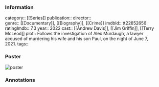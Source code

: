 ### Information
category:: [[Series]]
publication:: 
director::  
genre:: [[Documentary]], [[Biography]], [[Crime]]
imdbId:: tt22852656
ratingImdb:: 7.3
year:: 2022
cast:: [[Andrew Davis]], [[Jim Griffin]], [[Terry McLeod]]
plot:: Follows the investigation of Alex Murdaugh, a lawyer accused of murdering his wife and his son Paul, on the night of June 7, 2021.
tags::


### Poster
![poster](https://m.media-amazon.com/images/M/MV5BNmI2OWE3ZGEtNjljOS00ZjFhLWE2OWMtMjM2Yjk5Yzc1ZjU0XkEyXkFqcGdeQXVyNjEwNTM2Mzc@._V1_SX300.jpg)


### Annotations

